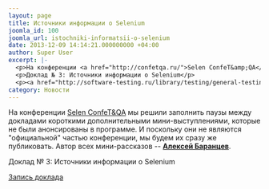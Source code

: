 ```yaml
---
layout: page
title: Источники информации о Selenium
joomla_id: 100
joomla_url: istochniki-informatsii-o-selenium
date: 2013-12-09 14:14:21.000000000 +04:00
author: Super User
excerpt: |-
  <p>На конференции <a href="http://confetqa.ru/">Selen ConfeT&amp;QA</a> мы решили заполнить паузы между докладами короткими дополнительными мини-выступлениями, которые не были анонсированы в программе. И поскольку они не являются "официальной" частью конференции, мы будем их сразу же публиковать. Автор всех мини-рассказов -- <a href="http://software-testing.ru/about/authors/9-barancev"><strong>Алексей Баранцев</strong></a>.</p>
  <p>Доклад № 3: Источники информации о Selenium</p>
  <p><a href="http://software-testing.ru/library/testing/general-testing/1883----selenium" target="_blank">Запись доклада</a></p>
category: Новости
---
```

<p>На конференции <a href="http://confetqa.ru/">Selen ConfeT&amp;QA</a> мы решили заполнить паузы между докладами короткими дополнительными мини-выступлениями, которые не были анонсированы в программе. И поскольку они не являются "официальной" частью конференции, мы будем их сразу же публиковать. Автор всех мини-рассказов -- <a href="http://software-testing.ru/about/authors/9-barancev"><strong>Алексей Баранцев</strong></a>.</p>
<p>Доклад № 3: Источники информации о Selenium</p>
<p><a href="http://software-testing.ru/library/testing/general-testing/1883----selenium" target="_blank">Запись доклада</a></p>
